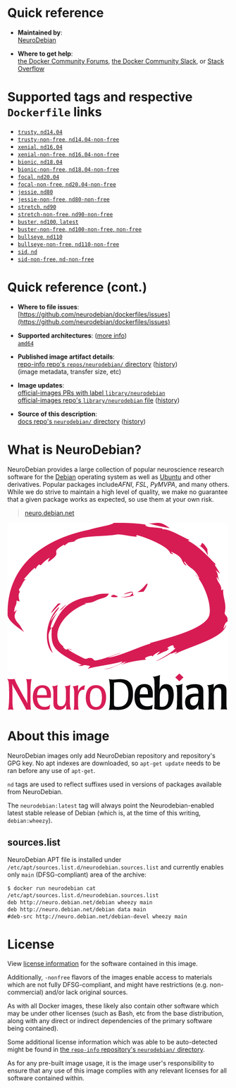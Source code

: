 <!--

********************************************************************************

WARNING:

    DO NOT EDIT "neurodebian/README.md"

    IT IS AUTO-GENERATED

    (from the other files in "neurodebian/" combined with a set of templates)

********************************************************************************

-->

# Quick reference

-	**Maintained by**:  
	[NeuroDebian](https://github.com/neurodebian/dockerfiles)

-	**Where to get help**:  
	[the Docker Community Forums](https://forums.docker.com/), [the Docker Community Slack](https://dockr.ly/slack), or [Stack Overflow](https://stackoverflow.com/search?tab=newest&q=docker)

# Supported tags and respective `Dockerfile` links

-	[`trusty`, `nd14.04`](https://github.com/neurodebian/dockerfiles/blob/54ea480e6e3b2563e3e5dcd3df74ca3d280876e1/dockerfiles/trusty/Dockerfile)
-	[`trusty-non-free`, `nd14.04-non-free`](https://github.com/neurodebian/dockerfiles/blob/54ea480e6e3b2563e3e5dcd3df74ca3d280876e1/dockerfiles/trusty-non-free/Dockerfile)
-	[`xenial`, `nd16.04`](https://github.com/neurodebian/dockerfiles/blob/54ea480e6e3b2563e3e5dcd3df74ca3d280876e1/dockerfiles/xenial/Dockerfile)
-	[`xenial-non-free`, `nd16.04-non-free`](https://github.com/neurodebian/dockerfiles/blob/54ea480e6e3b2563e3e5dcd3df74ca3d280876e1/dockerfiles/xenial-non-free/Dockerfile)
-	[`bionic`, `nd18.04`](https://github.com/neurodebian/dockerfiles/blob/54ea480e6e3b2563e3e5dcd3df74ca3d280876e1/dockerfiles/bionic/Dockerfile)
-	[`bionic-non-free`, `nd18.04-non-free`](https://github.com/neurodebian/dockerfiles/blob/54ea480e6e3b2563e3e5dcd3df74ca3d280876e1/dockerfiles/bionic-non-free/Dockerfile)
-	[`focal`, `nd20.04`](https://github.com/neurodebian/dockerfiles/blob/54ea480e6e3b2563e3e5dcd3df74ca3d280876e1/dockerfiles/focal/Dockerfile)
-	[`focal-non-free`, `nd20.04-non-free`](https://github.com/neurodebian/dockerfiles/blob/54ea480e6e3b2563e3e5dcd3df74ca3d280876e1/dockerfiles/focal-non-free/Dockerfile)
-	[`jessie`, `nd80`](https://github.com/neurodebian/dockerfiles/blob/54ea480e6e3b2563e3e5dcd3df74ca3d280876e1/dockerfiles/jessie/Dockerfile)
-	[`jessie-non-free`, `nd80-non-free`](https://github.com/neurodebian/dockerfiles/blob/54ea480e6e3b2563e3e5dcd3df74ca3d280876e1/dockerfiles/jessie-non-free/Dockerfile)
-	[`stretch`, `nd90`](https://github.com/neurodebian/dockerfiles/blob/54ea480e6e3b2563e3e5dcd3df74ca3d280876e1/dockerfiles/stretch/Dockerfile)
-	[`stretch-non-free`, `nd90-non-free`](https://github.com/neurodebian/dockerfiles/blob/54ea480e6e3b2563e3e5dcd3df74ca3d280876e1/dockerfiles/stretch-non-free/Dockerfile)
-	[`buster`, `nd100`, `latest`](https://github.com/neurodebian/dockerfiles/blob/54ea480e6e3b2563e3e5dcd3df74ca3d280876e1/dockerfiles/buster/Dockerfile)
-	[`buster-non-free`, `nd100-non-free`, `non-free`](https://github.com/neurodebian/dockerfiles/blob/54ea480e6e3b2563e3e5dcd3df74ca3d280876e1/dockerfiles/buster-non-free/Dockerfile)
-	[`bullseye`, `nd110`](https://github.com/neurodebian/dockerfiles/blob/54ea480e6e3b2563e3e5dcd3df74ca3d280876e1/dockerfiles/bullseye/Dockerfile)
-	[`bullseye-non-free`, `nd110-non-free`](https://github.com/neurodebian/dockerfiles/blob/54ea480e6e3b2563e3e5dcd3df74ca3d280876e1/dockerfiles/bullseye-non-free/Dockerfile)
-	[`sid`, `nd`](https://github.com/neurodebian/dockerfiles/blob/54ea480e6e3b2563e3e5dcd3df74ca3d280876e1/dockerfiles/sid/Dockerfile)
-	[`sid-non-free`, `nd-non-free`](https://github.com/neurodebian/dockerfiles/blob/54ea480e6e3b2563e3e5dcd3df74ca3d280876e1/dockerfiles/sid-non-free/Dockerfile)

# Quick reference (cont.)

-	**Where to file issues**:  
	[https://github.com/neurodebian/dockerfiles/issues](https://github.com/neurodebian/dockerfiles/issues)

-	**Supported architectures**: ([more info](https://github.com/docker-library/official-images#architectures-other-than-amd64))  
	[`amd64`](https://hub.docker.com/r/amd64/neurodebian/)

-	**Published image artifact details**:  
	[repo-info repo's `repos/neurodebian/` directory](https://github.com/docker-library/repo-info/blob/master/repos/neurodebian) ([history](https://github.com/docker-library/repo-info/commits/master/repos/neurodebian))  
	(image metadata, transfer size, etc)

-	**Image updates**:  
	[official-images PRs with label `library/neurodebian`](https://github.com/docker-library/official-images/pulls?q=label%3Alibrary%2Fneurodebian)  
	[official-images repo's `library/neurodebian` file](https://github.com/docker-library/official-images/blob/master/library/neurodebian) ([history](https://github.com/docker-library/official-images/commits/master/library/neurodebian))

-	**Source of this description**:  
	[docs repo's `neurodebian/` directory](https://github.com/docker-library/docs/tree/master/neurodebian) ([history](https://github.com/docker-library/docs/commits/master/neurodebian))

# What is NeuroDebian?

NeuroDebian provides a large collection of popular neuroscience research software for the [Debian](http://www.debian.org) operating system as well as [Ubuntu](http://www.ubuntu.com) and other derivatives. Popular packages include*AFNI*, *FSL*, *PyMVPA*, and many others. While we do strive to maintain a high level of quality, we make no guarantee that a given package works as expected, so use them at your own risk.

> [neuro.debian.net](http://neuro.debian.net/)

![logo](https://raw.githubusercontent.com/docker-library/docs/90ee9ce81aa27322936d7faf585ffc45b7def890/neurodebian/logo.png)

# About this image

NeuroDebian images only add NeuroDebian repository and repository's GPG key. No apt indexes are downloaded, so `apt-get update` needs to be ran before any use of `apt-get`.

`nd` tags are used to reflect suffixes used in versions of packages available from NeuroDebian.

The `neurodebian:latest` tag will always point the Neurodebian-enabled latest stable release of Debian (which is, at the time of this writing, `debian:wheezy`).

## sources.list

NeuroDebian APT file is installed under `/etc/apt/sources.list.d/neurodebian.sources.list` and currently enables only `main` (DFSG-compliant) area of the archive:

```console
$ docker run neurodebian cat /etc/apt/sources.list.d/neurodebian.sources.list
deb http://neuro.debian.net/debian wheezy main
deb http://neuro.debian.net/debian data main
#deb-src http://neuro.debian.net/debian-devel wheezy main
```

# License

View [license information](https://www.debian.org/social_contract#guidelines) for the software contained in this image.

Additionally, `-nonfree` flavors of the images enable access to materials which are not fully DFSG-compliant, and might have restrictions (e.g. non-commercial) and/or lack original sources.

As with all Docker images, these likely also contain other software which may be under other licenses (such as Bash, etc from the base distribution, along with any direct or indirect dependencies of the primary software being contained).

Some additional license information which was able to be auto-detected might be found in [the `repo-info` repository's `neurodebian/` directory](https://github.com/docker-library/repo-info/tree/master/repos/neurodebian).

As for any pre-built image usage, it is the image user's responsibility to ensure that any use of this image complies with any relevant licenses for all software contained within.
